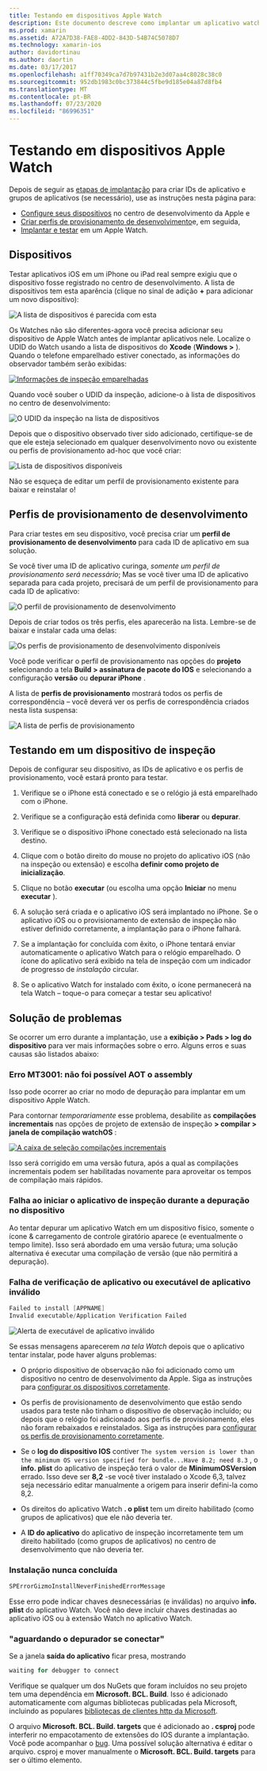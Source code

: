 ```yaml
---
title: Testando em dispositivos Apple Watch
description: Este documento descreve como implantar um aplicativo watchOS criado com o Xamarin para teste em um Apple Watch real. Ele aborda os dispositivos, Provisionando perfis, testando e fornece algumas dicas de solução de problemas.
ms.prod: xamarin
ms.assetid: A72A7D38-FAE8-4DD2-843D-54B74C5078D7
ms.technology: xamarin-ios
author: davidortinau
ms.author: daortin
ms.date: 03/17/2017
ms.openlocfilehash: a1ff70349ca7d7b97431b2e3d07aa4c8028c38c0
ms.sourcegitcommit: 952db1983c0bc373844c5fbe9d185e04a87d8fb4
ms.translationtype: MT
ms.contentlocale: pt-BR
ms.lasthandoff: 07/23/2020
ms.locfileid: "86996351"
---
```

# <a name="testing-on-apple-watch-devices"></a>Testando em dispositivos Apple Watch

Depois de seguir as [etapas de implantação](~/ios/watchos/deploy-test/index.md) para criar IDs de aplicativo e grupos de aplicativos (se necessário), use as instruções nesta página para:

- [Configure seus dispositivos](#devices) no centro de desenvolvimento da Apple e
- [Criar perfis de provisionamento de desenvolvimento](#profiles)e, em seguida,
- [Implantar e testar](#testing) em um Apple Watch.

<a name="devices"></a>

## <a name="devices"></a>Dispositivos

Testar aplicativos iOS em um iPhone ou iPad real sempre exigiu que o dispositivo fosse registrado no centro de desenvolvimento. A lista de dispositivos tem esta aparência (clique no sinal de adição **+** para adicionar um novo dispositivo):

![A lista de dispositivos é parecida com esta](device-images/devices-sml.png)

Os Watches não são diferentes-agora você precisa adicionar seu dispositivo de Apple Watch antes de implantar aplicativos nele. Localize o UDID do Watch usando a lista de dispositivos do **Xcode** (**Windows >** ). Quando o telefone emparelhado estiver conectado, as informações do observador também serão exibidas:

[![Informações de inspeção emparelhadas](device-images/xcode-devices-sml.png)](device-images/xcode-devices.png#lightbox)

Quando você souber o UDID da inspeção, adicione-o à lista de dispositivos no centro de desenvolvimento:

![O UDID da inspeção na lista de dispositivos](device-images/devices-watch-sml.png)

Depois que o dispositivo observado tiver sido adicionado, certifique-se de que ele esteja selecionado em qualquer desenvolvimento novo ou existente ou perfis de provisionamento ad-hoc que você criar:

![Lista de dispositivos disponíveis](device-images/devices-provisioning.png)

Não se esqueça de editar um perfil de provisionamento existente para baixar e reinstalar o!

<a name="profiles"></a>

## <a name="development-provisioning-profiles"></a>Perfis de provisionamento de desenvolvimento

Para criar testes em seu dispositivo, você precisa criar um **perfil de provisionamento de desenvolvimento** para cada ID de aplicativo em sua solução.

Se você tiver uma ID de aplicativo curinga, *somente um perfil de provisionamento será necessário*; Mas se você tiver uma ID de aplicativo separada para cada projeto, precisará de um perfil de provisionamento para cada ID de aplicativo:

![O perfil de provisionamento de desenvolvimento](device-images/provisioningprofile-development.png)

Depois de criar todos os três perfis, eles aparecerão na lista. Lembre-se de baixar e instalar cada uma delas:

![Os perfis de provisionamento de desenvolvimento disponíveis](device-images/provisioningprofiles.png)

Você pode verificar o perfil de provisionamento nas opções do **projeto** selecionando a tela **Build > assinatura de pacote do IOS** e selecionando a configuração **versão** ou **depurar iPhone** .

A lista de **perfis de provisionamento** mostrará todos os perfis de correspondência – você deverá ver os perfis de correspondência criados nesta lista suspensa:

![A lista de perfis de provisionamento](device-images/options-selectprofile.png)

<a name="testing"></a>

## <a name="testing-on-a-watch-device"></a>Testando em um dispositivo de inspeção

Depois de configurar seu dispositivo, as IDs de aplicativo e os perfis de provisionamento, você estará pronto para testar.

1. Verifique se o iPhone está conectado e se o relógio já está emparelhado com o iPhone.

2. Verifique se a configuração está definida como **liberar** ou **depurar**.

3. Verifique se o dispositivo iPhone conectado está selecionado na lista destino.

4. Clique com o botão direito do mouse no projeto do aplicativo iOS (não na inspeção ou extensão) e escolha **definir como projeto de inicialização**.

5. Clique no botão **executar** (ou escolha uma opção **Iniciar** no menu **executar** ).

6. A solução será criada e o aplicativo iOS será implantado no iPhone.
  Se o aplicativo iOS ou o provisionamento de extensão de inspeção não estiver definido corretamente, a implantação para o iPhone falhará.

7. Se a implantação for concluída com êxito, o iPhone tentará enviar automaticamente o aplicativo Watch para o relógio emparelhado. O ícone do aplicativo será exibido na tela de inspeção com um indicador de progresso de *instalação* circular.

8. Se o aplicativo Watch for instalado com êxito, o ícone permanecerá na tela Watch – toque-o para começar a testar seu aplicativo!

## <a name="troubleshooting"></a>Solução de problemas

Se ocorrer um erro durante a implantação, use a **exibição > Pads > log do dispositivo** para ver mais informações sobre o erro. Alguns erros e suas causas são listados abaixo:

### <a name="error-mt3001-could-not-aot-the-assembly"></a>Erro MT3001: não foi possível AOT o assembly

Isso pode ocorrer ao criar no modo de depuração para implantar em um dispositivo Apple Watch.

Para contornar *temporariamente* esse problema, desabilite as **compilações incrementais** nas opções de projeto de extensão de inspeção **> compilar > janela de compilação watchOS** :

[![A caixa de seleção compilações incrementais](device-images/disable-incremental-sml.png)](device-images/disable-incremental.png#lightbox)

Isso será corrigido em uma versão futura, após a qual as compilações incrementais podem ser habilitadas novamente para aproveitar os tempos de compilação mais rápidos.

### <a name="watch-app-fails-to-start-while-debugging-on-device"></a>Falha ao iniciar o aplicativo de inspeção durante a depuração no dispositivo

Ao tentar depurar um aplicativo Watch em um dispositivo físico, somente o ícone & carregamento de controle giratório aparece (e eventualmente o tempo limite). Isso será abordado em uma versão futura; uma solução alternativa é executar uma compilação de versão (que não permitirá a depuração).

### <a name="invalid-application-executable-or-application-verification-failed"></a>Falha de verificação de aplicativo ou executável de aplicativo inválido

```csharp
Failed to install [APPNAME]
Invalid executable/Application Verification Failed
```

![Alerta de executável de aplicativo inválido](device-images/invalid-application-executable.png)

Se essas mensagens aparecerem *na tela Watch* depois que o aplicativo tentar instalar, pode haver alguns problemas:

- O próprio dispositivo de observação não foi adicionado como um dispositivo no centro de desenvolvimento da Apple. Siga as instruções para [configurar os dispositivos corretamente](#devices).

- Os perfis de provisionamento de desenvolvimento que estão sendo usados para teste não tinham o dispositivo de observação incluído; ou depois que o relógio foi adicionado aos perfis de provisionamento, eles não foram rebaixados e reinstalados. Siga as instruções para [configurar os perfis de provisionamento corretamente](#profiles).

- Se o **log do dispositivo IOS** contiver `The system version is lower than the minimum OS version specified for bundle...Have 8.2; need 8.3` , o **info. plist** do aplicativo de inspeção terá o valor de **MinimumOSVersion** errado.
  Isso deve ser **8,2** -se você tiver instalado o Xcode 6,3, talvez seja necessário editar manualmente a origem para inserir defini-la como 8,2.

- Os direitos do aplicativo Watch **. o plist** tem um direito habilitado (como grupos de aplicativos) que ele não deveria ter.

- A **ID do aplicativo** do aplicativo de inspeção incorretamente tem um direito habilitado (como grupos de aplicativos) no centro de desenvolvimento que não deveria ter.

### <a name="install-never-finished"></a>Instalação nunca concluída

```csharp
SPErrorGizmoInstallNeverFinishedErrorMessage
```

Esse erro pode indicar chaves desnecessárias (e inválidas) no arquivo **info. plist** do aplicativo Watch. Você não deve incluir chaves destinadas ao aplicativo iOS ou à extensão Watch no aplicativo Watch.

<!--eg. NSLocationAlwaysUsageDescription -->

### <a name="waiting-for-debugger-to-connect"></a>"aguardando o depurador se conectar"

Se a janela **saída do aplicativo** ficar presa, mostrando

```csharp
waiting for debugger to connect
```

Verifique se qualquer um dos NuGets que foram incluídos no seu projeto tem uma dependência em **Microsoft. BCL. Build**. Isso é adicionado automaticamente com algumas bibliotecas publicadas pela Microsoft, incluindo as populares [bibliotecas de clientes http da Microsoft](https://www.nuget.org/packages/Microsoft.Net.Http/).

O arquivo **Microsoft. BCL. Build. targets** que é adicionado ao **. csproj** pode interferir no empacotamento de extensões do IOS durante a implantação. Você pode acompanhar o [bug](https://bugzilla.xamarin.com/show_bug.cgi?id=29912).
Uma possível solução alternativa é editar o arquivo. csproj e mover manualmente o **Microsoft. BCL. Build. targets** para ser o último elemento.
